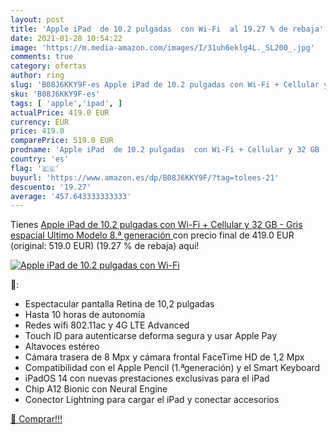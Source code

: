 ```yaml
---
layout: post
title: 'Apple iPad  de 10.2 pulgadas  con Wi-Fi  al 19.27 % de rebaja'
date: 2021-01-28 10:54:22
image: 'https://m.media-amazon.com/images/I/31uh6eklg4L._SL200_.jpg'
comments: true
category: ofertas
author: ring
slug: 'B08J6KKY9F-es Apple iPad de 10.2 pulgadas con Wi-Fi + Cellular y 32 GB -...'
sku: 'B08J6KKY9F-es'
tags: [ 'apple','ipad', ]
actualPrice: 419.0 EUR
currency: EUR
price: 419.0
comparePrice: 519.0 EUR
prodname: 'Apple iPad  de 10.2 pulgadas  con Wi-Fi + Cellular y 32 GB  - Gris espacial  Ultimo Modelo  8.ª generación '
country: 'es'
flag: '🇪🇸'
buyurl: 'https://www.amazon.es/dp/B08J6KKY9F/?tag=tolees-21'
descuento: '19.27'
average: '457.643333333333'
---
```


Tienes [Apple iPad  de 10.2 pulgadas  con Wi-Fi + Cellular y 32 GB  - Gris espacial  Ultimo Modelo  8.ª generación ](https://www.amazon.es/dp/B08J6KKY9F/?tag=tolees-21) con precio final de  419.0 EUR (original: 519.0 EUR) (19.27 %  de rebaja) aqui!

[![Apple iPad  de 10.2 pulgadas  con Wi-Fi ](https://m.media-amazon.com/images/I/31uh6eklg4L._SL200_.jpg)](https://www.amazon.es/dp/B08J6KKY9F/?tag=tolees-21)

🔎:

- Espectacular pantalla Retina de 10,2 pulgadas
- Hasta 10 horas de autonomía
- Redes wifi 802.11ac y 4G LTE Advanced
- Touch ID para autenticarse deforma segura y usar Apple Pay
- Altavoces estéreo
- Cámara trasera de 8 Mpx y cámara frontal FaceTime HD de 1,2 Mpx
- Compatibilidad con el Apple Pencil (1.ªgeneración) y el Smart Keyboard
- iPadOS 14 con nuevas prestaciones exclusivas para el iPad
- Chip A12 Bionic con Neural Engine
- Conector Lightning para cargar el iPad y conectar accesorios

[🛒 Comprar!!!](https://www.amazon.es/dp/B08J6KKY9F/?tag=tolees-21)
